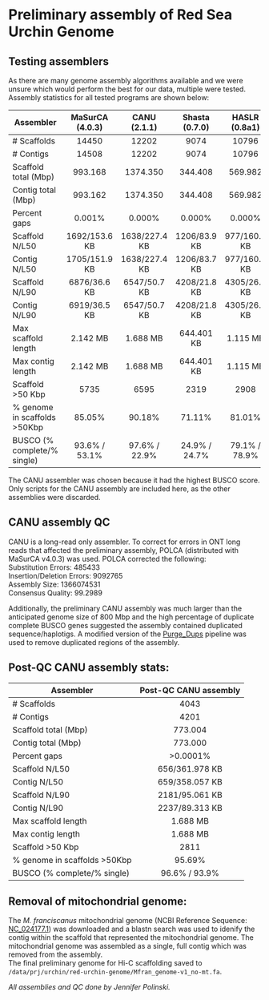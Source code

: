 
# Preliminary assembly of Red Sea Urchin Genome

## Testing assemblers

As there are many genome assembly algorithms available and we were unsure which would perform the best for our data, multiple were tested. Assembly statistics for all tested programs are shown below:  

| Assembler                   | MaSurCA (4.0.3) | CANU (2.1.1)  | Shasta (0.7.0) | HASLR (0.8a1) | Wengan (0.2)  |
| --------------------------- |:---------------:|:-------------:|:--------------:|:-------------:|:-------------:|
| # Scaffolds                 | 14450           | 12202         |9074            | 10796         | 9920          |
| # Contigs                   | 14508           | 12202         | 9074           | 10796         | 9920          |
| Scaffold total (Mbp)        | 993.168         | 1374.350      | 344.408        | 569.982       | 302.378       |
| Contig total (Mbp)          | 993.162         | 1374.350      | 344.408        | 569.982       | 302.378       |
| Percent gaps                | 0.001%          | 0.000%        | 0.000%         | 0.000%        | 0.000%        |
| Scaffold N/L50              | 1692/153.6 KB   | 1638/227.4 KB | 1206/83.9 KB   | 977/160.7 KB  | 1832/49.2 KB  |
| Contig N/L50                | 1705/151.9 KB   | 1638/227.4 KB | 1206/83.7 KB   | 977/160.7 KB  | 1832/49.2 KB  |
| Scaffold N/L90              | 6876/36.6 KB    | 6547/50.7 KB  | 4208/21.8 KB   | 4305/26.6 KB  | 6344/13.4 KB  |
| Contig N/L90                | 6919/36.5 KB    | 6547/50.7 KB  | 4208/21.8 KB   | 4305/26.6 KB  | 6344/13.4 KB  |
| Max scaffold length         | 2.142 MB        | 1.688 MB      | 644.401 KB     | 1.115 MB      | 408.615 KB    |
| Max contig length           | 2.142 MB        | 1.688 MB      | 644.401 KB     | 1.115 MB      | 408.615 KB    |
| Scaffold >50 Kbp            | 5735            | 6595          | 2319           | 2908          | 1797          |
|% genome in scaffolds >50Kbp | 85.05%          | 90.18%        | 71.11%         | 81.01%        | 49.43%        |
| BUSCO (% complete/% single) | 93.6% / 53.1%   | 97.6% / 22.9% | 24.9% / 24.7%  | 79.1% / 78.9% | 32.0% / 30.2% |
  
The CANU assembler was chosen because it had the highest BUSCO score. Only scripts for the CANU assembly are included here, as the other assemblies were discarded.  

## CANU assembly QC

CANU is a long-read only assembler. To correct for errors in ONT long reads that affected the preliminary assembly, POLCA (distributed with MaSurCA v4.0.3) was used. POLCA corrected the following:  
Substitution Errors: 485433  
Insertion/Deletion Errors: 9092765  
Assembly Size: 1366074531  
Consensus Quality: 99.2989  
  
Additionally, the preliminary CANU assembly was much larger than the anticipated genome size of 800 Mbp and the high percentage of duplicate complete BUSCO genes suggested the assembly contained duplicated sequence/haplotigs. A modified version of the [Purge_Dups](https://github.com/dfguan/purge_dups) pipeline was used to remove duplicated regions of the assembly.  

## Post-QC CANU assembly stats:

| Assembler                   | Post-QC CANU assembly |
| --------------------------- |:---------------------:|
| # Scaffolds                 | 4043                  |
| # Contigs                   | 4201                  |
| Scaffold total (Mbp)        | 773.004               |
| Contig total (Mbp)          | 773.000               |
| Percent gaps                | >0.0001%              |
| Scaffold N/L50              | 656/361.978 KB        |
| Contig N/L50                | 659/358.057 KB        |
| Scaffold N/L90              | 2181/95.061 KB        |
| Contig N/L90                | 2237/89.313 KB        |
| Max scaffold length         | 1.688 MB              |
| Max contig length           | 1.688 MB              |
| Scaffold >50 Kbp            | 2811                  |
|% genome in scaffolds >50Kbp | 95.69%                |
| BUSCO (% complete/% single) | 96.6% / 93.9%         |

## Removal of mitochondrial genome:

The *M. franciscanus* mitochondrial genome (NCBI Reference Sequence: [NC_024177.1](https://www.ncbi.nlm.nih.gov/nuccore/NC_024177.1/)) was downloaded and a blastn search was used to idenify the contig within the scaffold that represented the mitochondrial genome. The mitochondrial genome was assembled as a single, full contig which was removed from the assembly.  
The final preliminary genome for Hi-C scaffolding saved to ```/data/prj/urchin/red-urchin-genome/Mfran_genome-v1_no-mt.fa```.  
  
*All assemblies and QC done by Jennifer Polinski.* 
